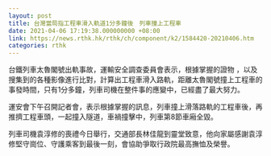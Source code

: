 ```yaml
---
layout: post
title: 台灣當局指工程車滑入軌道1分多鐘後　列車撞上工程車
date: 2021-04-06 17:19:38.000000000 +08:00
link: https://news.rthk.hk/rthk/ch/component/k2/1584420-20210406.htm
categories: rthk
---
```


台鐵列車太魯閣號出軌事故，運輸安全調查委員會表示，根據掌握的證物 ，以及搜集到的各種影像進行比對，計算出工程車滑入路軌，距離太魯閣號撞上工程車的事發時間，只有1分多鐘，列車司機在整件事的應變中，已經盡了最大努力。

運安會下午召開記者會，表示根據掌握的訊息，列車撞上滑落路軌的工程車後，再推擠工程車頭，一起撞入隧道，車禍撞擊中，列車第8節車廂全毀。

列車司機袁淳修的喪禮今日舉行，交通部長林佳龍到靈堂致意，他向家屬感謝袁淳修堅守崗位、守護乘客到最後一刻，會協助爭取行政院最高撫恤及榮譽。
